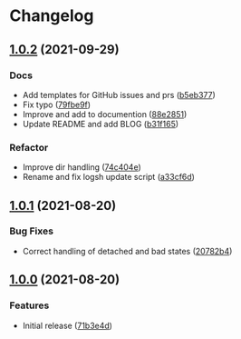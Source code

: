 # Changelog

## [1.0.2](https://github.com/trallnag/logsh/compare/v1.0.1...1.0.2) (2021-09-29)


### Docs

* Add templates for GitHub issues and prs ([b5eb377](https://github.com/trallnag/logsh/commit/b5eb377dab55609d085d65894e4c3263827c5172))
* Fix typo ([79fbe9f](https://github.com/trallnag/logsh/commit/79fbe9f8721366fa82260963df4dea41c8a42376))
* Improve and add to documention ([88e2851](https://github.com/trallnag/logsh/commit/88e28516625908315c46416b12a060168af1722c))
* Update README and add BLOG ([b31f165](https://github.com/trallnag/logsh/commit/b31f165a2478933f9221e47845447a441d2450c3))


### Refactor

* Improve dir handling ([74c404e](https://github.com/trallnag/logsh/commit/74c404e9963af1c9e4e4ace52676b36e7e3b3db5))
* Rename and fix logsh update script ([a33cf6d](https://github.com/trallnag/logsh/commit/a33cf6dcd1d59e3086b441bff7f9b667cd86eb21))

## [1.0.1](https://github.com/trallnag/logsh/compare/v1.0.0...v1.0.1) (2021-08-20)


### Bug Fixes

* Correct handling of detached and bad states ([20782b4](https://github.com/trallnag/logsh/commit/20782b48f926a2e5f775b321943fd53434c86f99))

## [1.0.0](https://github.com/trallnag/logsh/compare/71b3e4d4b0b62d04ac1b02090ac3bb4c5bce4b48...v1.0.0) (2021-08-20)


### Features

* Initial release ([71b3e4d](https://github.com/trallnag/logsh/commit/71b3e4d4b0b62d04ac1b02090ac3bb4c5bce4b48))

